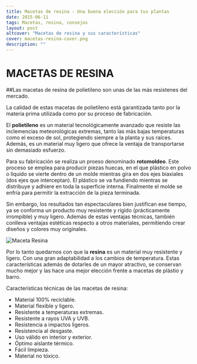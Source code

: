 ```yaml
---
title: Macetas de resina - Una buena elección para tus plantas
date: 2015-06-11
tags: Macetas, resina, consejos
layout: post
altcover: "Macetas de resina y sus características"
cover: macetas-resina-cover.png
description: ""
---
```

# MACETAS DE RESINA

##Las macetas de resina de polietileno son unas de las más resistenes del mercado.

La calidad de estas macetas de polietileno está garantizada tanto por la materia prima utilizada como por su proceso de fabricación.

El **polietileno** es un material tecnológicamente avanzado que resiste las inclemencias meteorológicas extremas, tanto las más bajas temperaturas como el exceso de sol, protegiendo siempre a la planta y sus raíces. Además, es un material muy ligero que ofrece la ventaja de transportarse sin demasiado esfuerzo.


Para su fabricación se realiza un proeso denominado **rotomoldeo**. Este proceso se emplea para producir piezas huecas, en el que plástico en polvo o líquido se vierte dentro de un molde mientras gira en dos ejes biaxiales (dos ejes que interceptan). El plástico se va fundiendo mientras se distribuye y adhiere en toda la superficie interna. Finalmente el molde se enfría para permitir la extracción de la pieza terminada.

Sin embargo, los resultados tan espectaculares bien justifican ese tiempo, ya se conforma un producto muy resistente y rígido (prácticamente irrompible) y muy ligero. Además de estas ventajas técnicas, también conlleva ventajas estéticas respecto a otros materiales, permitiendo crear diseños y colores muy originales.

![Maceta Resina](Maceta-resina-genova.png)

Por lo tanto quedarnos con que la **resina** es un material muy resistente y ligero. Con una gran adaptabilidad a los cambios de temperatura. Estas características además de dotarles de un mayor atractivo, se conservan mucho mejor y las hace una mejor elección frente a macetas de plástio y barro.



Características técnicas de las macetas de resina:

- Material 100% reciclable.
- Material flexible y ligero.
- Resistente a temperaturas extremas.
- Resistente a rayos UVA y UVB.
- Resistencia a impactos ligeros.
- Resistencia al desgaste.
- Uso válido en interior y exterior.
- Óptimo aislante térmico.
- Fácil limpieza.
- Material no tóxico.
